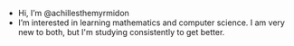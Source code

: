 - Hi, I’m @achillesthemyrmidon
- I’m interested in learning mathematics and computer science. I am very new to both, but I'm studying consistently to get better.


<!---
achillesthemyrmidon/achillesthemyrmidon is a special repository because its `README.md` (this file) appears on your GitHub profile.
You can click the Preview link to take a look at your changes.
--->
